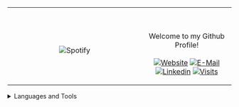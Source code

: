 <table width="100%"> 
  <tr>
  <td width="60%" align="center">
      
&nbsp; <br> ![Spotify](https://novatorem-two-ruby.vercel.app/api/spotify)

  </td>
  <td width="40%">

  <br><p align="center"> Welcome to my Github Profile! <br><br>
    [![Website](https://img.shields.io/badge/my%20stuff-website-blue?style=flat-square&logo=github)](https://jonathan-r0.github.io)
    [![E-Mail](https://img.shields.io/badge/email-reveal-2a8?style=flat-square&logo=gmail&logoColor=white)](https://mailhide.io/e/OO0HCCzs)
    [![Linkedin](https://img.shields.io/badge/linked-in-369?style=flat-square&logo=linkedin&logoColor=white&color=blue)](https://www.linkedin.com/in/jonathan-rosenblatt-7b38981b4/)
    [![Visits](https://komarev.com/ghpvc/?username=Jonathan-R0&logo=GitHub&label=github%20visits&color=336699&logoColor=white&style=flat-square)](https://github.com/Jonathan-R0)
  </p>
  </td>
</table>



<details>
<summary>Languages and Tools</summary>
  <pre> 
  <div class="row">
    <div class="column">
      <img src="http://img.shields.io/badge/-C-A8B9CC?style=flat-square&logo=c&logoColor=ffffff" alt="C">
    </div>
    <div class="column">
      <img src="https://img.shields.io/badge/C++-blue.svg?style=flat-square&logo=c%2B%2B" alt="C++">
    </div>
  </div>
  <img src="https://img.shields.io/badge/-Git-%23F05032?style=flat-square&logo=git&logoColor=%23ffffff" alt="Git">
  <img src="https://img.shields.io/badge/-GitHub-181717?style=flat-square&logo=github" alt="Github">
  <img src="http://img.shields.io/badge/-Vim-007ACC?style=flat-square&logo=vim&logoColor=#019833" alt="Vim">
  <img src="http://img.shields.io/badge/-Python-3776AB?style=flat-square&logo=python&logoColor=ffffff" alt="Python">
  <img src="http://img.shields.io/badge/-Java-5B4638?style=flat-square&logo=java&logoColor=ffffff" alt="Java">
  <img src="http://img.shields.io/badge/-Linux-A8B9CC?style=flat-square&logo=Linux&logoColor=ffffff" alt="Linux">
  <img src="https://img.shields.io/badge/-HTML5-%23E44D27?style=flat-square&logo=html5&logoColor=ffffff" alt="HTML">
  <img src="https://img.shields.io/badge/-Markdown-000000?style=flat-square&logo=markdown" alt="Markdown">
  <img src="http://img.shields.io/badge/-VS%20Code-007ACC?style=flat-square&logo=visual-studio-code&logoColor=ffffff" alt="VS-Code">
  <img src="http://img.shields.io/badge/-TypeScript-A8B9CC?style=flat-square&logo=typescript&logoColor=ffffff" alt="TypeScript">
  </pre>
</details>

[//]: <> (The `&nbsp;` is to have Aphelion take up more space)
